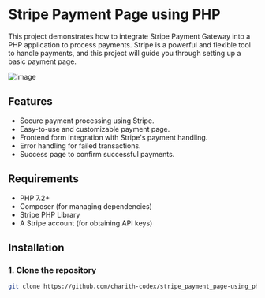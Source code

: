 # Stripe Payment Page using PHP

This project demonstrates how to integrate Stripe Payment Gateway into a PHP application to process payments. Stripe is a powerful and flexible tool to handle payments, and this project will guide you through setting up a basic payment page.

![image](https://github.com/user-attachments/assets/e27a1ef4-b0a2-49d5-a023-c440e59708d3)

## Features

- Secure payment processing using Stripe.
- Easy-to-use and customizable payment page.
- Frontend form integration with Stripe's payment handling.
- Error handling for failed transactions.
- Success page to confirm successful payments.

## Requirements

- PHP 7.2+ 
- Composer (for managing dependencies)
- Stripe PHP Library
- A Stripe account (for obtaining API keys)

## Installation

### 1. Clone the repository
```bash
git clone https://github.com/charith-codex/stripe_payment_page-using_php.git
